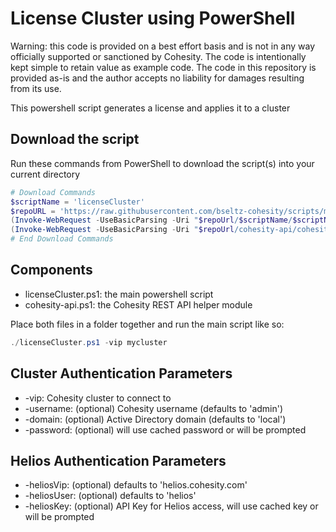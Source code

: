 # License Cluster using PowerShell

Warning: this code is provided on a best effort basis and is not in any way officially supported or sanctioned by Cohesity. The code is intentionally kept simple to retain value as example code. The code in this repository is provided as-is and the author accepts no liability for damages resulting from its use.

This powershell script generates a license and applies it to a cluster

## Download the script

Run these commands from PowerShell to download the script(s) into your current directory

```powershell
# Download Commands
$scriptName = 'licenseCluster'
$repoURL = 'https://raw.githubusercontent.com/bseltz-cohesity/scripts/master/powershell'
(Invoke-WebRequest -UseBasicParsing -Uri "$repoUrl/$scriptName/$scriptName.ps1").content | Out-File "$scriptName.ps1"; (Get-Content "$scriptName.ps1") | Set-Content "$scriptName.ps1"
(Invoke-WebRequest -UseBasicParsing -Uri "$repoUrl/cohesity-api/cohesity-api.ps1").content | Out-File cohesity-api.ps1; (Get-Content cohesity-api.ps1) | Set-Content cohesity-api.ps1
# End Download Commands
```

## Components

* licenseCluster.ps1: the main powershell script
* cohesity-api.ps1: the Cohesity REST API helper module

Place both files in a folder together and run the main script like so:

```powershell
./licenseCluster.ps1 -vip mycluster
```

## Cluster Authentication Parameters

* -vip: Cohesity cluster to connect to
* -username: (optional) Cohesity username (defaults to 'admin')
* -domain: (optional) Active Directory domain (defaults to 'local')
* -password: (optional) will use cached password or will be prompted

## Helios Authentication Parameters

* -heliosVip: (optional) defaults to 'helios.cohesity.com'
* -heliosUser: (optional) defaults to 'helios'
* -heliosKey: (optional) API Key for Helios access, will use cached key or will be prompted
